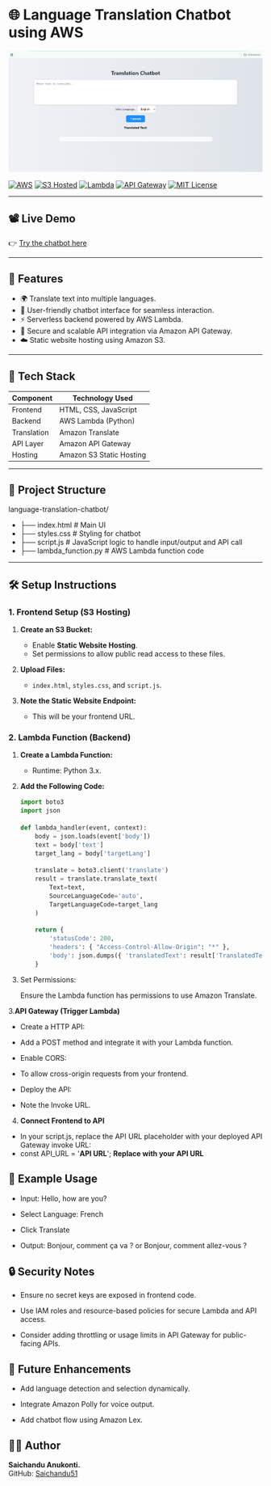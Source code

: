 # 🌐 Language Translation Chatbot using AWS

![Chatbot Preview](TranslatorPIC.png)
<!-- Replace the above URL with an actual screenshot of your chatbot interface -->

[![AWS](https://img.shields.io/badge/AWS-Translate-orange?logo=amazon-aws)](https://aws.amazon.com/translate/)
[![S3 Hosted](https://img.shields.io/badge/S3-Static_Hosting-blue?logo=amazon-s3)](https://docs.aws.amazon.com/AmazonS3/latest/userguide/WebsiteHosting.html)
[![Lambda](https://img.shields.io/badge/Lambda-Backend-yellow?logo=aws-lambda)](https://aws.amazon.com/lambda/)
[![API Gateway](https://img.shields.io/badge/API-Gateway-red?logo=amazon-api-gateway)](https://aws.amazon.com/api-gateway/)
[![MIT License](https://img.shields.io/badge/License-MIT-green.svg)](LICENSE)

---

## 📽️ Live Demo

👉 [Try the chatbot here](https://language-translation-chandu.s3.us-east-1.amazonaws.com/index.html)

---

## 🚀 Features

- 🌍 Translate text into multiple languages.
- 💬 User-friendly chatbot interface for seamless interaction.
- ⚡ Serverless backend powered by AWS Lambda.
- 🔗 Secure and scalable API integration via Amazon API Gateway.
- ☁️ Static website hosting using Amazon S3.

---

## 🧰 Tech Stack

| Component      | Technology Used              |
|----------------|------------------------------|
| Frontend       | HTML, CSS, JavaScript        |
| Backend        | AWS Lambda (Python)          |
| Translation    | Amazon Translate             |
| API Layer      | Amazon API Gateway           |
| Hosting        | Amazon S3 Static Hosting     |

---

## 📁 Project Structure

language-translation-chatbot/
- ├── index.html # Main UI
- ├── styles.css # Styling for chatbot
- ├── script.js # JavaScript logic to handle input/output and API call
- ├── lambda_function.py # AWS Lambda function code

---

## 🛠️ Setup Instructions

### 1. Frontend Setup (S3 Hosting)

1. **Create an S3 Bucket:**
   - Enable **Static Website Hosting**.
   - Set permissions to allow public read access to these files.

2. **Upload Files:**
   - `index.html`, `styles.css`, and `script.js`.

3. **Note the Static Website Endpoint:**
   - This will be your frontend URL.

### 2. Lambda Function (Backend)

1. **Create a Lambda Function:**
   - Runtime: Python 3.x.

2. **Add the Following Code:**
   ```python
   import boto3
   import json

   def lambda_handler(event, context):
       body = json.loads(event['body'])
       text = body['text']
       target_lang = body['targetLang']

       translate = boto3.client('translate')
       result = translate.translate_text(
           Text=text,
           SourceLanguageCode='auto',
           TargetLanguageCode=target_lang
       )

       return {
           'statusCode': 200,
           'headers': { "Access-Control-Allow-Origin": "*" },
           'body': json.dumps({ 'translatedText': result['TranslatedText'] })
       }
  3. Set Permissions:

     Ensure the Lambda function has permissions to use Amazon Translate.

3.**API Gateway (Trigger Lambda)**

- Create a HTTP API:

- Add a POST method and integrate it with your Lambda function.

- Enable CORS:

- To allow cross-origin requests from your frontend.

- Deploy the API:

- Note the Invoke URL.

4. **Connect Frontend to API**

- In your script.js, replace the API URL placeholder with your deployed API Gateway invoke URL:
- const API_URL = '**API URL**';   **Replace with your API URL**

## 💬 Example Usage
- Input: Hello, how are you?

- Select Language: French

- Click Translate

- Output: Bonjour, comment ça va ? or Bonjour, comment allez-vous ?

## 🔒 Security Notes
- Ensure no secret keys are exposed in frontend code.

- Use IAM roles and resource-based policies for secure Lambda and API access.

- Consider adding throttling or usage limits in API Gateway for public-facing APIs.

## 📌 Future Enhancements
- Add language detection and selection dynamically.

- Integrate Amazon Polly for voice output.

- Add chatbot flow using Amazon Lex.

## 🧑‍💻 Author

**Saichandu Anukonti.**  
GitHub: [Saichandu51](https://github.com/Saichandu51)

